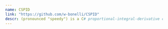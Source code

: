 ```yaml
---
name: CSPID
link: "https://github.com/w-bonelli/CSPID"
descr: (pronounced "speedy") is a C# proportional-integral-derivative controller targeting .NET Standard 2.0.
---
```

